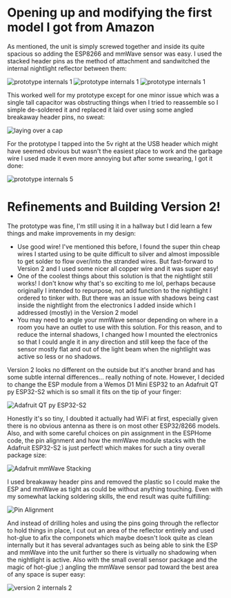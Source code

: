 # Opening up and modifying the first model I got from Amazon

As mentioned, the unit is simply screwed together and inside its quite spacious so adding the ESP8266 and mmWave sensor was easy. I used the stacked header pins as the method of attachment and sandwitched the internal nightlight reflector between them:

![prototype internals 1](images/prototype%20internals%202.jpg)
![prototype internals 1](images/prototype%20internals%203.jpg)
![prototype internals 1](images/prototype%20internals%204.jpg)

This worked well for my prototype except for one minor issue which was a single tall capacitor was obstructing things when I tried to reassemble so I simple de-soldered it and replaced it laid over using some angled breakaway header pins, no sweat:

![laying over a cap](images/laying%20over%20a%20cap.jpg)

For the prototype I tapped into the 5v right at the USB header which might have seemed obvious but wasn't the easiest place to work and the garbage wire I used made it even more annoying but after some swearing, I got it done:

![prototype internals 5](images/prototype%20internals%205.jpg)

# Refinements and Building Version 2!

The prototype was fine, I'm still using it in a hallway but I did learn a few things and make improvements in my design:

* Use good wire! I've mentioned this before, I found the super thin cheap wires I started using to be quite difficult to silver and almost impossible to get solder to flow over/into the stranded wires. But fast-forward to Version 2 and I used some nicer all copper wire and it was super easy!
* One of the coolest things about this solution is that the nightlight still works! I don't know why that's so exciting to me lol, perhaps because originally I intended to repurpose, not add function to the nightlight I ordered to tinker with. But there was an issue with shadows being cast inside the nightlight from the electronics I added inside which I addressed (mostly) in the Version 2 model
* You may need to angle your mmWave sensor depending on where in a room you have an outlet to use with this solution. For this reason, and to reduce the internal shadows, I changed how I mounted the electronics so that I could angle it in any direction and still keep the face of the sensor mostly flat and out of the light beam when the nightlight was active so less or no shadows.

Version 2 looks no different on the outside but it's another brand and has some subtle internal differences... really nothing of note. However, I decided to change the ESP module from a Wemos D1 Mini ESP32 to an Adafruit QT py ESP32-S2 which is so small it fits on the tip of your finger:

![Adafruit QT py ESP32-S2](images/Adafruit%20QT%20py%20ESP32-S2.jpg)

Honestly it's so tiny, I doubted it actually had WiFi at first, especially given there is no obvious antenna as there is on most other ESP32/8266 models. Also, and with some careful choices on pin assignment in the ESPHome code, the pin alignment and how the mmWave module stacks with the Adafruit ESP32-S2 is just perfect! which makes for such a tiny overall package size:

![Adafruit mmWave Stacking](images/adafruit-mmwave-stacking.jpg)

I used breakaway header pins and removed the plastic so I could make the ESP and mmWave as tight as could be without anything touching. Even with my somewhat lacking soldering skills, the end result was quite fulfilling:

![Pin Alignment](images/pin%20alignment.jpg)

And instead of drilling holes and using the pins going through the reflector to hold things in place, I cut out an area of the reflector entirely and used hot-glue to afix the componets which maybe doesn't look quite as clean internally but it has several advantages such as being able to sink the ESP and mmWave into the unit further so there is virtually no shadowing when the nightlight is active. Also with the small overall sensor package and the magic of hot-glue ;) angling the mmWave sensor pad toward the best area of any space is super easy:

![version 2 internals 2](images/version%202%20internals%202.jpg)
